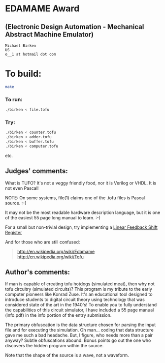 # EDAMAME Award

## (Electronic Design Automation - Mechanical Abstract Machine Emulator)

    Michael Birken
    US
    o__1 at hotmail dot com

# To build:

```sh
make
```

### To run:

```sh
./birken < file.tofu
```

### Try:

```sh
./birken < counter.tofu
./birken < adder.tofu
./birken < buffer.tofu
./birken < computer.tofu
```

etc.

## Judges' comments:

What is TUFO?  It's not a veggy friendly food, nor it is Verilog or
VHDL.  It is not even Pascal!

NOTE: On some systems, file(1) claims one of the .tofu files is Pascal
source. :-)

It may not be the most readable hardware description language, but it is
one of the easiest 55 page long manual to learn.  :-)

For a small but non-trivial design, try implementing a
[Linear Feedback Shift Register](http://en.wikipedia.org/wiki/LFSR)

And for those who are still confused:

> <http://en.wikipedia.org/wiki/Edamame>
> <http://en.wikipedia.org/wiki/Tofu>

## Author's comments:

If man is capable of creating tofu hotdogs (simulated meat), then why
not tofu circuitry (simulated circuits)?  This program is my tribute to
the early computer pioneers like Konrad Zuse.  It's an educational tool
designed to introduce students to digital circuit theory using
technology that was considered state of the art in the 1940's!  To
enable you to fully understand the capabilities of this circuit
simulator, I have included a 55 page manual (info.pdf) in the info
portion of the entry submission.

The primary obfuscation is the data structure chosen for parsing the
input file and for executing the simulation.  Oh man...  coding that
data structure gave me such a bad headache.  But, I figure, who needs
more than a pair anyway?  Subtle obfuscations abound.  Bonus points go
out the one who discovers the hidden program within the source.

Note that the shape of the source is a wave, not a waveform.
